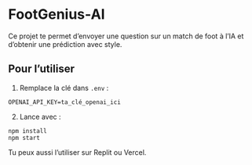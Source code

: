 
# FootGenius-AI

Ce projet te permet d’envoyer une question sur un match de foot à l’IA et d’obtenir une prédiction avec style.

## Pour l’utiliser

1. Remplace la clé dans `.env` :
```
OPENAI_API_KEY=ta_clé_openai_ici
```

2. Lance avec :
```
npm install
npm start
```

Tu peux aussi l’utiliser sur Replit ou Vercel.
